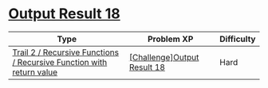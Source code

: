 # [Output Result 18](https://www.codetree.ai/trails/complete/curated-cards/challenge-reading-k201540)

|Type|Problem XP|Difficulty|
|---|---|---|
|[Trail 2 / Recursive Functions / Recursive Function with return value](https://www.codetree.ai/trail-info/novice-mid/)|[[Challenge]Output Result 18](https://www.codetree.ai/trails/complete/curated-cards/challenge-reading-k201540/)|Hard|

